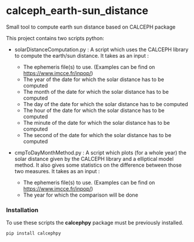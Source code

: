# calceph_earth-sun_distance
Small tool to compute earth sun distance based on CALCEPH package


This project contains two scripts python:
* solarDistanceComputation.py : A script which uses the CALCEPH library to compute the earth/sun distance. It takes as an input :
    * The ephemeris file(s) to use. (Examples can be find on https://www.imcce.fr/inpop/)
    * The year of the date for which the solar distance has to be computed
    * The month of the date for which the solar distance has to be computed
    * The day of the date for which the solar distance has to be computed
    * The hour of the date for which the solar distance has to be computed
    * The minute of the date for which the solar distance has to be computed
    * The second of the date for which the solar distance has to be computed
    
* cmpToDayMonthMethod.py : A script which plots (for a whole year) the solar distance given by the CALCEPH library and a elliptical model method. It also gives some statistics on the difference between those two measures. It takes as an input :
    * The ephemeris file(s) to use. (Examples can be find on https://www.imcce.fr/inpop/)
    * The year for which the comparison will be done

### Installation

To use these scripts the **calcephpy** package must be previously installed.

``pip install calcephpy``
